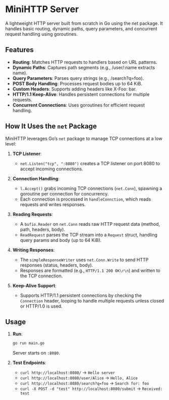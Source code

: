 # MiniHTTP Server

A lightweight HTTP server built from scratch in Go using the net package. It handles basic routing, dynamic paths, query parameters, and concurrent request handling using goroutines.

## Features

- **Routing**: Matches HTTP requests to handlers based on URL patterns.
- **Dynamic Paths**: Captures path segments (e.g., /user/:name extracts name).
- **Query Parameters**: Parses query strings (e.g., /search?q=foo).
- **POST Body Handling**: Processes request bodies up to 64 KiB.
- **Custom Headers**: Supports adding headers like X-Foo: bar.
- **HTTP/1.1 Keep-Alive**: Handles persistent connections for multiple requests.
- **Concurrent Connections**: Uses goroutines for efficient request handling.

## How It Uses the `net` Package

MiniHTTP leverages Go’s `net` package to manage TCP connections at a low level:

1. **TCP Listener**:
   - `net.Listen("tcp", ":8080")` creates a TCP listener on port 8080 to accept incoming connections.

2. **Connection Handling**:
   - `l.Accept()` grabs incoming TCP connections (`net.Conn`), spawning a goroutine per connection for concurrency.
   - Each connection is processed in `handleConnction`, which reads requests and writes responses.

3. **Reading Requests**:
   - A `bufio.Reader` on `net.Conn` reads raw HTTP request data (method, path, headers, body).
   - `ReadRequest` parses the TCP stream into a `Request` struct, handling query params and body (up to 64 KiB).

4. **Writing Responses**:
   - The `simpleResponseWriter` uses `net.Conn.Write` to send HTTP responses (status, headers, body).
   - Responses are formatted  (e.g., `HTTP/1.1 200 OK\r\n`) and written to the TCP connection.

5. **Keep-Alive Support**:
   - Supports HTTP/1.1 persistent connections by checking the `Connection` header, looping to handle multiple requests unless closed or HTTP/1.0 is used.

## Usage

1. **Run**:

   ```bash
   go run main.go
   ```

   Server starts on `:8080`.

2. **Test Endpoints**:
   - `curl http://localhost:8080/` → `Hello server`
   - `curl http://localhost:8080/user/Alice` → `Hello, Alice`
   - `curl http://localhost:8080/search?q=foo` → `Search for: foo`
   - `curl -X POST -d "test" http://localhost:8080/submit` → `Received: test`

